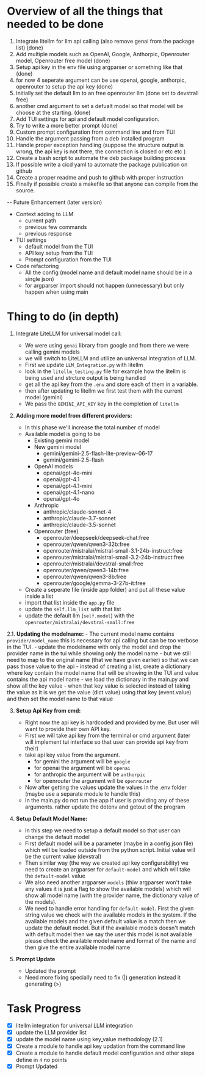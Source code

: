 # Overview of all the things that needed to be done

1. Integrate litellm for llm api calling (also remove genai from the package list) (done)
2. Add multiple models such as OpenAI, Google, Anthorpic, Openrouter model, Openrouter free model (done)
3. Setup api key in the env file using argparser or something like that  (done)
4. for now 4 seperate argument can be use openai, google, anthorpic, openrouter to setup the api key (done)
5. Initially set the default llm to an free openrouter llm (done set to devstrall free)
6. another cmd argument to set a defualt model so that model will be choose at the starting. (done)
7. Add TUI settings for api and default model configuration.
8. Try to write a more better prompt (done)
9. Custom prompt configuration from command line and from TUI
10. Handle the argument passing from a deb installed program
11. Handle proper exception handling (suppose the structure output is wrong, the api key is not there, the connection is closed or etc etc )
12. Create a bash script to automate the deb package building process
13. If possible write a cicd yaml to automate the package publication on github
14. Create a proper readme and push to github with proper instruction
15. Finally if possible create a makefile so that anyone can compile from the source.

-- Future Enhancement (later version)
- Context adding to LLM
    - current path
    - previous few commands
    - previous response
- TUI settings
    - default model from the TUI
    - API key setup from the TUI
    - Prompt configuration from the TUI
- Code refactoring
    - All the config (model name and default model name should be in a single json)
    - for argparser import should not happen (unnecessary) but only happen when using main


# Thing to do (in depth) 

1. Integrate LiteLLM for universal model call:
    - We were using `genai` library from google and from there we were calling gemini models
    - we will switch to LiteLLM and utilize an universal integration of LLM.
    - First we update `LLM_Integration.py` with litellm
    - look in the `litellm_testing.py` file for example how the litellm is being used and strcture output is being handled
    - get all the api key from the `.env` and store each of them in a variable.
    - then after updating to litellm we first test them with the current model (gemini)
    - We pass the `GEMINI_API_KEY` key in the completion of `litellm`

2. **Adding more model from different providers:**
    - In this phase we'll increase the total number of model
    - Available model is going to be
        - Existing gemini model
        - New gemini model
            - gemini/gemini-2.5-flash-lite-preview-06-17
            - gemini/gemini-2.5-flash
        - OpenAI models
            - openai/gpt-4o-mini
            - openai/gpt-4.1
            - openai/gpt-4.1-mini
            - openai/gpt-4.1-nano
            - openai/gpt-4o
        - Anthropic
            - anthropic/claude-sonnet-4
            - anthropic/claude-3.7-sonnet
            - anthropic/claude-3.5-sonnet
        - Openrouter (free)
            - openrouter/deepseek/deepseek-chat:free
            - openrouter/qwen/qwen3-32b:free
            - openrouter/mistralai/mistral-small-3.1-24b-instruct:free
            - openrouter/mistralai/mistral-small-3.2-24b-instruct:free
            - openrouter/mistralai/devstral-small:free
            - openrouter/qwen/qwen3-14b:free
            - openrouter/qwen/qwen3-8b:free
            - openrouter/google/gemma-3-27b-it:free
    - Create a seperate file  (inside app folder) and put all these value inside a list
    - import that list inside the `app.py` file
    - update the `self.llm_list` with that list
    - update the default llm (`self.model`) with the `openrouter/mistralai/devstral-small:free`

2.1. **Updating the modelname:**
    - The current model name contains `provider/model_name` this is necessary for api calling but can be too verbose in the TUI.
    - update the modelname with only the model and drop the provider name in the tui while showing only the model name
    - but we still need to map to the original name (that we have given earlier) so that we can pass those value to the api
    - instead of creating a list, create a dictionary where key contain the model name that will be showing in the TUI and value contains the api model name
    - we load the dictionary in the main.py and show all the key value
    - when that key value is selected instead of taking the value as it is we get the value (dict value) using that key (event.value) and then set the model name to that value

3. **Setup Api Key from cmd:**
    - Right now the api key is hardcoded and provided by me. But user will want to provide their own API key.
    - First we will take api key from the terminal or cmd argument (later will implement tui interface so that user can provide api key from their)
    - take api key value from the argument.
        - for gemini the argument will be `google`
        - for openai the argument will be `openai`
        - for anthropic the argument will be `anthorpic`
        - for openrouter the argument will be `openrouter`
    - Now after getting the values update the values in the .env folder (maybe use a separate module to handle this)
    - In the main.py do not run the app if user is providing any of these arguments. rather update the dotenv and getout of the program

4. **Setup Default Model Name:**
    - In this step we need to setup a default model so that user can change the default model
    - First default model will be a parameter (maybe in a config.json file) which will be loaded outside from the python script. Initial value will be the current value (devstral)
    - Then similar way (the way we created api key configurability) we need to create an argparser for `default-model` and which will take the `default-model` value
    - We also need another argparser `models` (thiw argparser won't take any values it is just a flag to show the available models) which will show all model name (with the provider name, the dictionary value of the models). 
    - We need to handle error handling for `default-model`. First the given string value we check with the available models in the system. If the available models and the given default value is a match then we update the default model. But if the available models doesn't match with default model then we say the user this model is not available please check the available model name and format of the name and then give the entire available model name

5. **Prompt Update**
    - Updated the prompt
    - Need more fixing specially need to fix (|) generation instead it generating (>)





# Task Progress

- [x] litellm integration for universal LLM integration
- [x] update the LLM provider list
- [x] update the model name using key_value methodology (2.1)
- [x] Create a module to handle api key updation from the command line
- [x] Create a module to handle default model configuration and other steps define in `4` no points
- [x] Prompt Updated